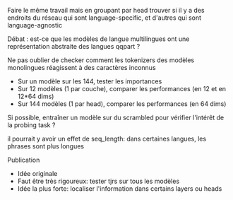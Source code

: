 Faire le même travail mais en groupant par head
trouver si il y a des endroits du réseau qui sont language-specific, et d'autres qui sont language-agnostic

Débat : est-ce que les modèles de langue multilingues ont une représentation abstraite des langues qqpart ?

Ne pas oublier de checker comment les tokenizers des modèles monolingues réagissent à des caractères inconnus


- Sur un modèle sur les 144, tester les importances
- Sur 12 modèles (1 par couche), comparer les performances (en 12 et en 12*64 dims)
- Sur 144 modèles (1 par head), comparer les performances (en 64 dims)


Si possible, entraîner un modèle sur du scrambled pour vérifier l'intérêt de la probing task ?

il pourrait y avoir un effet de seq_length: dans certaines langues, les phrases sont plus longues

Publication
- Idée originale
- Faut être très rigoureux: tester tjrs sur tous les modèles
- Idée la plus forte: localiser l'information dans certains layers ou heads
